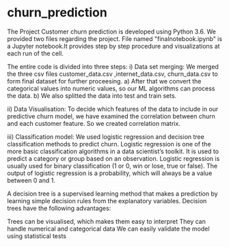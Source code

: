 # churn_prediction

The Project Customer churn prediction is developed using Python 3.6.
We provided two files regarding the project.
 File named "finalnotebook.ipynb" is a Jupyter notebook.It provides step by step procedure and visualizations at each run of the cell.
 
The entire code is divided into three steps:
   i) Data set merging: We merged the three csv files customer_data.csv ,internet_data.csv, churn_data.csv to form final dataset for further proceesing.
   a) After that we convert the categorical values into numeric values, so our ML algorithms can process the data.
   b)  We also splitted the data into test and train sets.
   
 ii) Data Visualisation: To decide which features of the data to include in our predictive churn model, we have examined the correlation between churn and each customer feature. So we created correlation matrix.
 
 iii) Classification model: 
    We used logistic regression and decision tree classification methods to predict churn.
    Logistic regression is one of the more basic classification algorithms in a data scientist’s toolkit. It is used to predict a category or group based on an observation. Logistic regression is usually used for binary classification (1 or 0, win or lose, true or false). The output of logistic regression is a probability, which will always be a value between 0 and 1. 
    
  A decision tree is a supervised learning method that makes a prediction by learning simple decision rules from the explanatory variables. 
  Decision trees have the following advantages:

  Trees can be visualised, which makes them easy to interpret
  They can handle numerical and categorical data
  We can easily validate the model using statistical tests


